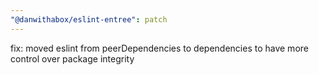 ```yaml
---
"@danwithabox/eslint-entree": patch
---
```


fix: moved eslint from peerDependencies to dependencies to have more control over package integrity
